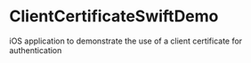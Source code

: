 # ClientCertificateSwiftDemo
iOS application to demonstrate the use of a client certificate for authentication
